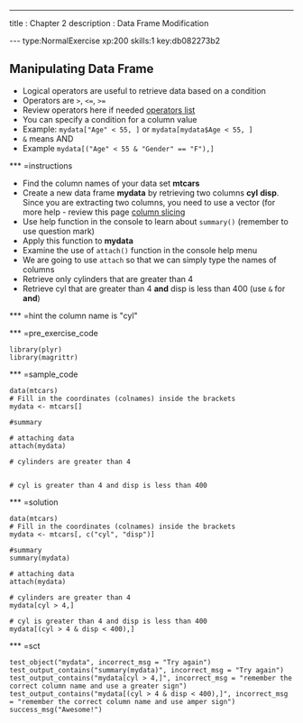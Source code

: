 ---
title       : Chapter 2
description : Data Frame Modification
  
--- type:NormalExercise xp:200 skills:1 key:db082273b2
## Manipulating Data Frame

- Logical operators are useful to retrieve data based on a condition
- Operators are ` > `, ` <= `, ` >= `
- Review operators here if needed [operators list](http://www.statmethods.net/management/operators.html)
- You can specify a condition for a column value
- Example: ` mydata["Age" < 55, ] ` or ` mydata[mydata$Age < 55, ] `
- ` & ` means AND
- Example ` mydata[("Age" < 55 & "Gender" == "F"),] `

*** =instructions

- Find the column names of your data set **mtcars**
- Create a new data frame **mydata** by retrieving two columns **cyl** **disp**. Since you are extracting two columns, you need to use a vector (for more help - review this page [column slicing](http://www.r-tutor.com/r-introduction/data-frame/data-frame-column-slice)
- Use help function in the console to learn about ` summary() ` (remember to use question mark)
- Apply this function to **mydata**
- Examine the use of ` attach() ` function in the console help menu
- We are going to use ` attach ` so that we can simply type the names of columns
- Retrieve only cylinders that are greater than 4
- Retrieve cyl that are greater than 4 **and** disp is less than 400 (use ` & ` for **and**)

*** =hint
the column name is "cyl"

*** =pre_exercise_code
```{r}
library(plyr)
library(magrittr)
```

*** =sample_code
```{r}
data(mtcars)
# Fill in the coordinates (colnames) inside the brackets
mydata <- mtcars[]

#summary

# attaching data
attach(mydata)

# cylinders are greater than 4


# cyl is greater than 4 and disp is less than 400

```

*** =solution
```{r}
data(mtcars)
# Fill in the coordinates (colnames) inside the brackets
mydata <- mtcars[, c("cyl", "disp")]

#summary
summary(mydata)

# attaching data
attach(mydata)

# cylinders are greater than 4
mydata[cyl > 4,]

# cyl is greater than 4 and disp is less than 400 
mydata[(cyl > 4 & disp < 400),]
```

*** =sct
```{r}
test_object("mydata", incorrect_msg = "Try again")
test_output_contains("summary(mydata)", incorrect_msg = "Try again")
test_output_contains("mydata[cyl > 4,]", incorrect_msg = "remember the correct column name and use a greater sign")
test_output_contains("mydata[(cyl > 4 & disp < 400),]", incorrect_msg = "remember the correct column name and use amper sign")
success_msg("Awesome!")
```